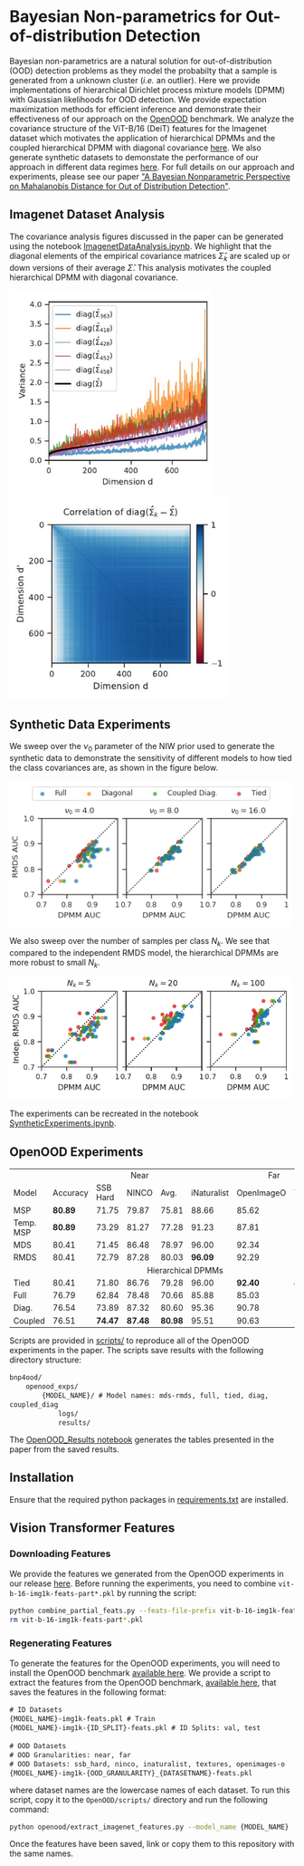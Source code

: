# Bayesian Non-parametrics for Out-of-distribution Detection
Bayesian non-parametrics are a natural solution for out-of-distribution (OOD) detection
problems as they model the probabilty that a sample is generated from a unknown
cluster (_i.e._ an outlier). Here we provide implementations of hierarchical
Dirichlet process mixture models (DPMM) with Gaussian likelihoods for OOD
detection. We provide expectation maximization methods for efficient inference
and demonstrate their effectiveness of our approach on the
[OpenOOD](https://zjysteven.github.io/OpenOOD/) benchmark.
We analyze the covariance structure of the ViT-B/16 (DeiT) features for the Imagenet dataset
which motivates the application of hierarchical DPMMs and the coupled hierarchical DPMM with diagonal covariance
[here](./ImagenetDataAnalysis.ipynb).
We also generate synthetic datasets to demonstate the performance of our
approach in different data regimes [here](./SyntheticExperiments.ipynb).
For full details on our approach and experiments, please see our paper
["A Bayesian Nonparametric Perspective on Mahalanobis Distance for Out of Distribution Detection"](https://arxiv.org/abs/2502.08695v1).

## Imagenet Dataset Analysis
The covariance analysis figures discussed in the paper can be generated using the notebook
[ImagenetDataAnalysis.ipynb](./ImagenetDataAnalysis.ipynb). We
highlight that the diagonal elements of the empirical covariance matrices
$\hat{\Sigma}_k$ are scaled up or down versions of their average $\hat{\Sigma}$.
This analysis motivates the coupled hierarchical DPMM with diagonal covariance.

<kbd>
  <img src="assets/empirical-cov-diag.jpg" height="350"style="border:5px solid white">
  <img src="assets/empirical-cov-diag-corr.jpg" height="350"style="border:5px solid white">
</kbd>


## Synthetic Data Experiments
We sweep over the $\nu_0$ parameter of the NIW prior used to generate the synthetic data to demonstrate the sensitivity of different models to how tied the class covariances are, as shown in the figure below.

<kbd>
  <img src="assets/rmds-vs-dpmms-nu0sweep-D2-K10-Nk20.png" width="490" style="border:5px solid white">
</kbd>

We also sweep over the number of samples per class $N_k$. We see that compared to the independent RMDS model, the hierarchical DPMMs are more robust to small $N_k$.

<kbd>
  <img src="assets/indep-rmds-vs-dpmms-Nksweep-D2-K10-nu4.png" width="490" style="border:5px solid white">
</kbd>

The experiments can be recreated in the notebook [SyntheticExperiments.ipynb](./SyntheticExperiments.ipynb).

## OpenOOD Experiments

<table>
<tr>
  <td colspan=2>
  <td colspan=3 style="text-align:center;">Near</td>
  <td colspan=4 style="text-align:center;">Far</td>
</tr>
<tr>
  <td > Model <td > Accuracy <td > SSB Hard <td > NINCO <td > Avg.  <td > iNaturalist <td >OpenImageO  <td >Textures <td > Avg.
</tr>
<tr>
    <td> MSP <td><b> 80.89
            <td> 71.75 <td> 79.87 <td> 75.81
            <td> 88.66 <td> 85.62 <td> 84.62 <td> 86.30
</tr>
<tr>
    <td> Temp. MSP <td><b> 80.89
                <td> 73.29 <td> 81.27 <td> 77.28
                <td> 91.23 <td> 87.81 <td> 86.78 <td> 88.61
</tr>
<tr>
    <td> MDS <td> 80.41
            <td> 71.45 <td> 86.48 <td> 78.97
            <td> 96.00 <td> 92.34 <td> 89.38 <td> 92.57
</tr>
<tr>
    <td> RMDS <td> 80.41
            <td> 72.79 <td> 87.28 <td> 80.03
            <td><b> 96.09 <td> 92.29 <td> 89.38 <td> 92.59
</tr>
<tr>
    <td colspan=9 style="text-align:center;">Hierarchical DPMMs
</tr>
<tr>
<td> Tied <td> 80.41
          <td> 71.80 <td> 86.76 <td> 79.28
          <td> 96.00 <td><b> 92.40 <td><b> 89.72 <td><b> 92.70
</tr>
<tr>
<td> Full   <td> 76.79
            <td> 62.84 <td> 78.48 <td> 70.66
            <td> 85.88 <td> 85.03 <td> 88.02 <td> 86.31
</tr>
<tr>
<td> Diag.  <td> 76.54
            <td> 73.89 <td> 87.32 <td> 80.60
            <td> 95.36 <td> 90.78 <td> 86.41 <td> 90.85
</tr>
<tr>
<td> Coupled  <td> 76.51
              <td><b> 74.47 <td><b> 87.48 <td><b>80.98
              <td> 95.51 <td> 90.63 <td> 86.02 <td> 90.72
</tr>
</table>

Scripts are provided in [scripts/](./scripts/) to reproduce all of the OpenOOD experiments in the paper.
The scripts save results with the following directory structure:
```
bnp4ood/
    openood_exps/
        {MODEL_NAME}/ # Model names: mds-rmds, full, tied, diag, coupled_diag
            logs/
            results/
```
The [OpenOOD_Results notebook](./OpenOOD_Results.ipynb) generates the tables presented in the paper from the saved results.


## Installation
Ensure that the required python packages in
[requirements.txt](./requirements.txt) are installed.

## Vision Transformer Features
### Downloading Features
We provide the features we generated from the OpenOOD experiments in our release
[here](https://github.com/rwl93/bnp4ood). Before running the experiments, you
need to combine `vit-b-16-img1k-feats-part*.pkl` by running the script:
```sh
python combine_partial_feats.py --feats-file-prefix vit-b-16-img1k-feats
rm vit-b-16-img1k-feats-part*.pkl
```

### Regenerating Features
To generate the features for the OpenOOD experiments, you will need to install
the OpenOOD benchmark [available here](https://github.com/Jingkang50/OpenOOD).
We provide a script to extract the features from the OpenOOD benchmark,
[available here](./third_party/openood/extract_imagenet_features.py),
that saves the features in the following format:
```
# ID Datasets
{MODEL_NAME}-img1k-feats.pkl # Train
{MODEL_NAME}-img1k-{ID_SPLIT}-feats.pkl # ID Splits: val, test

# OOD Datasets
# OOD Granularities: near, far
# OOD Datasets: ssb_hard, ninco, inaturalist, textures, openimages-o
{MODEL_NAME}-img1k-{OOD_GRANULARITY}_{DATASETNAME}-feats.pkl
```
where dataset names are the lowercase names of each dataset. To run this script,
copy it to the `OpenOOD/scripts/` directory and run the following command:
```sh
python openood/extract_imagenet_features.py --model_name {MODEL_NAME}
```
Once the features have been saved, link or copy them to this repository with the same names.
